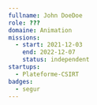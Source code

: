 ```yaml
---
fullname: John DoeDoe
role: ???
domaine: Animation
missions:
  - start: 2021-12-03
    end: 2022-12-07
    status: independent
startups:
  - Plateforme-CSIRT
badges:
  - segur
---
```


